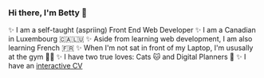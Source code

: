 ### Hi there, I'm Betty 👋

✨ I am a self-taught (aspriing) Front End Web Developer
✨ I am a Canadian in Luxembourg 🇨🇦🇱🇺
✨ Aside from learning web development, I am also learning French 🇫🇷
✨ When I'm not sat in front of my Laptop, I'm ususally at the gym 🏋️‍♀️
✨ I have two true loves: Cats 🐱 and Digital Planners 📓
✨ I have an [interactive CV](https://bettyspurgeon.notion.site/Betty-Spurgeon-3d4075f8240f47129f7ffcb72bc4a4e2)
<!--
**bettyspurgeon/bettyspurgeon** is a ✨ _special_ ✨ repository because its `README.md` (this file) appears on your GitHub profile.

Here are some ideas to get you started:

- 🔭 I’m currently working on ...
- 🌱 I’m currently learning ...
- 👯 I’m looking to collaborate on ...
- 🤔 I’m looking for help with ...
- 💬 Ask me about ...
- 📫 How to reach me: ...
- 😄 Pronouns: ...
- ⚡ Fun fact: ...
-->
